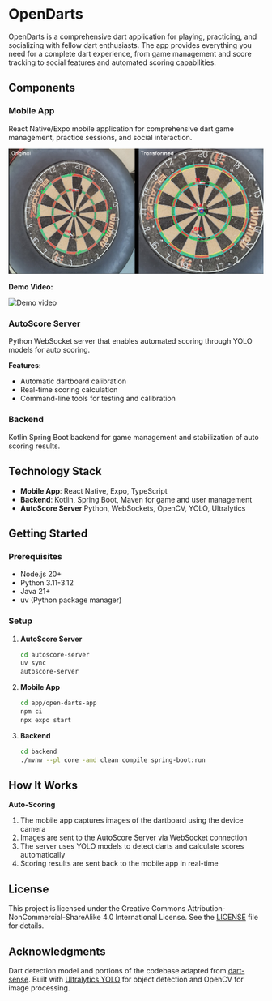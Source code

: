 # OpenDarts

OpenDarts is a comprehensive dart application for playing, practicing, and socializing with fellow dart enthusiasts. The app provides everything you need for a complete dart experience, from game management and score tracking to social features and automated scoring capabilities.

## Components

### Mobile App
React Native/Expo mobile application for comprehensive dart game management, practice sessions, and social interaction.

![Showcase](doc/showcase_pic.png)

**Demo Video:**

![Demo video](doc/showcase.gif)

### AutoScore Server
Python WebSocket server that enables automated scoring through YOLO models for auto scoring.

**Features:**
- Automatic dartboard calibration
- Real-time scoring calculation
- Command-line tools for testing and calibration

### Backend
Kotlin Spring Boot backend for game management and stabilization of auto scoring results.

## Technology Stack

- **Mobile App**: React Native, Expo, TypeScript
- **Backend**: Kotlin, Spring Boot, Maven for game and user management
- **AutoScore Server** Python, WebSockets, OpenCV, YOLO, Ultralytics

## Getting Started

### Prerequisites
- Node.js 20+
- Python 3.11-3.12
- Java 21+
- uv (Python package manager)

### Setup

1. **AutoScore Server**
   ```bash
   cd autoscore-server
   uv sync
   autoscore-server
   ```

2. **Mobile App**
   ```bash
   cd app/open-darts-app
   npm ci
   npx expo start
   ```

3. **Backend**
   ```bash
   cd backend
   ./mvnw --pl core -amd clean compile spring-boot:run
   ```

## How It Works

**Auto-Scoring**
1. The mobile app captures images of the dartboard using the device camera
2. Images are sent to the AutoScore Server via WebSocket connection
3. The server uses YOLO models to detect darts and calculate scores automatically
4. Scoring results are sent back to the mobile app in real-time

## License

This project is licensed under the Creative Commons Attribution-NonCommercial-ShareAlike 4.0 International License. See the [LICENSE](LICENSE) file for details.

## Acknowledgments

Dart detection model and portions of the codebase adapted from [dart-sense](https://github.com/bnww/dart-sense). Built with [Ultralytics YOLO](https://github.com/ultralytics/ultralytics) for object detection and OpenCV for image processing.
